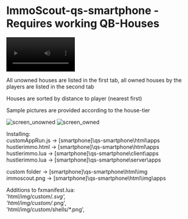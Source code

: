 # ImmoScout-qs-smartphone - Requires working QB-Houses

<video src='https://streamable.com/4camzi' width=180></video>

<p>All unowned houses are listed in the first tab, all owned houses by the players are listed in the second tab</p>
<p>Houses are sorted by distance to player (nearest first)</p>
<p>Sample pictures are provided according to the house-tier</p>

![screen_unowned](https://user-images.githubusercontent.com/28263145/205501994-8f5e4f26-21d7-43b8-9c5d-e196b8154c23.png)
![screen_owned](https://user-images.githubusercontent.com/28263145/205501995-c905c14e-2c72-4e7e-82f3-8b1f85e3a957.png)

Installing:<br>
customAppRun.js   ->  [smartphone]\qs-smartphone\html\apps<br>
hustlerimmo.html  ->  [smartphone]\qs-smartphone\html\apps<br>
hustlerimmo.lua   ->  [smartphone]\qs-smartphone\client\apps<br>
hustlerimmo.lua   ->  [smartphone]\qs-smartphone\server\apps<br>

custom folder     ->  [smartphone]\qs-smartphone\html\img<br>
immoscout.png     ->  [smartphone]\qs-smartphone\html\img\apps<br>

Additions to fxmanifest.lua:<br>
    'html/img/custom/*.svg',<br>
    'html/img/custom/*.png',<br>
    'html/img/custom/shells/*.png',<br>

